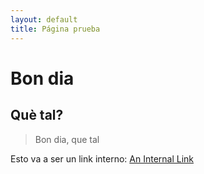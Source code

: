 ```yaml
---
layout: default
title: Página prueba
---
```


# Bon dia

## Què tal?

> Bon dia, que tal

Esto va a ser un link interno: [An Internal Link](./markdown2.md)
